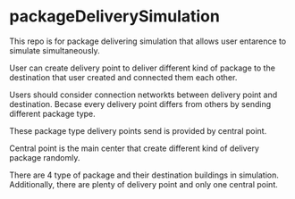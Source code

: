 # packageDeliverySimulation
This repo is for package delivering simulation that allows user entarence to simulate simultaneously.

User can create delivery point to deliver different kind of package to the destination that user created and connected them each other. 

Users should consider connection networkts between delivery point and destination. Becase every delivery point differs from others by sending different package type. 

These package type delivery points send is provided by central point. 

Central point is the main center that create different kind of delivery package randomly. 

There are 4 type of package and their destination buildings in simulation. Additionally, there are plenty of delivery point and only one central point.
